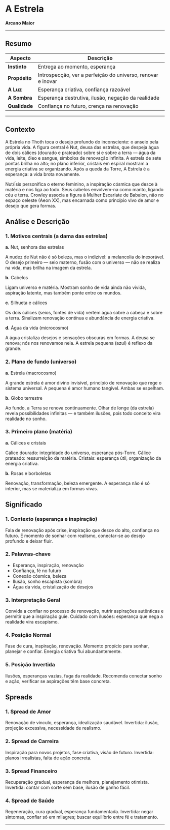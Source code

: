 # A Estrela

**Arcano Maior**

---

## Resumo

| Aspecto | Descrição |
|---------|-----------|
| **Instinto** | Entrega ao momento, esperança |
| **Propósito** | Introspecção, ver a perfeição do universo, renovar e inovar |
| **A Luz** | Esperança criativa, confiança razoável |
| **A Sombra** | Esperança destrutiva, ilusão, negação da realidade |
| **Qualidade** | Confiança no futuro, crença na renovação |

---

## Contexto

A Estrela no Thoth toca o desejo profundo do inconsciente: o anseio pela própria vida. A figura central é Nut, deusa das estrelas, que despeja água de dois cálices (dourado e prateado) sobre si e sobre a terra — água da vida, leite, óleo e sangue, símbolos de renovação infinita. A estrela de sete pontas brilha no alto; no plano inferior, cristais em espiral mostram a energia criativa se organizando. Após a queda da Torre, A Estrela é a esperança: a vida brota novamente.

Nut/Ísis personifica o eterno feminino, a inspiração cósmica que desce à matéria e nos liga ao todo. Seus cabelos envolvem-na como manto, ligando céu e terra. Crowley associa a figura à Mulher Escarlate de Babalon, não no espaço celeste (Aeon XX), mas encarnada como princípio vivo de amor e desejo que gera formas.

## Análise e Descrição

### 1. Motivos centrais (a dama das estrelas)

**a.** Nut, senhora das estrelas

A nudez de Nut não é só beleza, mas o indizível: a melancolia do inexorável. O desejo primeiro — seio materno, fusão com o universo — não se realiza na vida, mas brilha na imagem da estrela.

**b.** Cabelos

Ligam universo e matéria. Mostram sonho de vida ainda não vivida, aspiração latente, mas também ponte entre os mundos.

**c.** Silhueta e cálices

Os dois cálices (seios, fontes de vida) vertem água sobre a cabeça e sobre a terra. Sinalizam renovação contínua e abundância de energia criativa.

**d.** Água da vida (microcosmo)

A água cristaliza desejos e sensações obscuras em formas. A deusa se renova; nós nos renovamos nela. A estrela pequena (azul) é reflexo da grande.

### 2. Plano de fundo (universo)

**a.** Estrela (macrocosmo)

A grande estrela é amor divino invisível, princípio de renovação que rege o sistema universal. A pequena é amor humano tangível. Ambas se espelham.

**b.** Globo terrestre

Ao fundo, a Terra se renova continuamente. Olhar de longe (da estrela) revela possibilidades infinitas — e também ilusões, pois todo conceito vira realidade no sonho.

### 3. Primeiro plano (matéria)

**a.** Cálices e cristais

Cálice dourado: integridade do universo, esperança pós-Torre. Cálice prateado: ressurreição da matéria. Cristais: esperança útil, organização da energia criativa.

**b.** Rosas e borboletas

Renovação, transformação, beleza emergente. A esperança não é só interior, mas se materializa em formas vivas.

## Significado

### 1. Contexto (esperança e inspiração)

Fala de renovação após crise, inspiração que desce do alto, confiança no futuro. É momento de sonhar com realismo, conectar-se ao desejo profundo e deixar fluir.

### 2. Palavras‑chave

- Esperança, inspiração, renovação
- Confiança, fé no futuro
- Conexão cósmica, beleza
- Ilusão, sonho escapista (sombra)
- Água da vida, cristalização de desejos

### 3. Interpretação Geral

Convida a confiar no processo de renovação, nutrir aspirações autênticas e permitir que a inspiração guie. Cuidado com ilusões: esperança que nega a realidade vira escapismo.

### 4. Posição Normal

Fase de cura, inspiração, renovação. Momento propício para sonhar, planejar e confiar. Energia criativa flui abundantemente.

### 5. Posição Invertida

Ilusões, esperanças vazias, fuga da realidade. Recomenda conectar sonho e ação, verificar se aspirações têm base concreta.

## Spreads

### 1. Spread de Amor

Renovação de vínculo, esperança, idealização saudável. Invertida: ilusão, projeção excessiva, necessidade de realismo.

### 2. Spread de Carreira

Inspiração para novos projetos, fase criativa, visão de futuro. Invertida: planos irrealistas, falta de ação concreta.

### 3. Spread Financeiro

Recuperação gradual, esperança de melhora, planejamento otimista. Invertida: contar com sorte sem base, ilusão de ganho fácil.

### 4. Spread de Saúde

Regeneração, cura gradual, esperança fundamentada. Invertida: negar sintomas, confiar só em milagres; buscar equilíbrio entre fé e tratamento.

---


